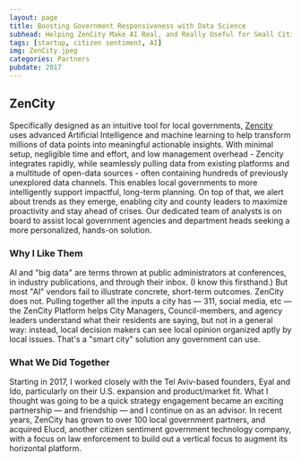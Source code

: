 ```yaml
---
layout: page
title: Boosting Government Responsiveness with Data Science
subhead: Helping ZenCity Make AI Real, and Really Useful for Small Cities
tags: [startup, citizen sentiment, AI]
img: ZenCity.jpeg
categories: Partners
pubdate: 2017
---
```

## ZenCity

Specifically designed as an intuitive tool for local governments, <a href="https://zencity.io" target="_blank">Zencity</a> uses advanced Artificial Intelligence and machine learning to help transform millions of data points into meaningful actionable insights. With minimal setup, negligible time and effort, and low management overhead - Zencity integrates rapidly, while seamlessly pulling data from existing platforms and a multitude of open-data sources - often containing hundreds of previously unexplored data channels. This enables local governments to more intelligently support impactful, long-term planning. On top of that, we alert about trends as they emerge, enabling city and county leaders to maximize proactivity and stay ahead of crises. Our dedicated team of analysts is on board to assist local government agencies and department heads seeking a more personalized, hands-on solution.

### Why I Like Them

AI and "big data" are terms thrown at public administrators at conferences, in industry publications, and through their inbox. (I know this firsthand.) But most "AI" vendors fail to illustrate concrete, short-term outcomes. ZenCity does not. Pulling together all the inputs a city has — 311, social media, etc — the ZenCity Platform helps City Managers, Council-members, and agency leaders understand what their residents are saying, but not in a general way: instead, local decision makers can see local opinion organized aptly by local issues. That's a "smart city" solution any government can use. 

### What We Did Together

Starting in 2017, I worked closely with the Tel Aviv-based founders, Eyal and Ido, particularly on their U.S. expansion and product/market fit. What I thought was going to be a quick strategy engagement became an exciting partnership — and friendship — and I continue on as an advisor. In recent years, ZenCity has grown to over 100 local government partners, and acquired Elucd, another citizen sentiment government technology company, with a focus on law enforcement to build out a vertical focus to augment its horizontal platform.